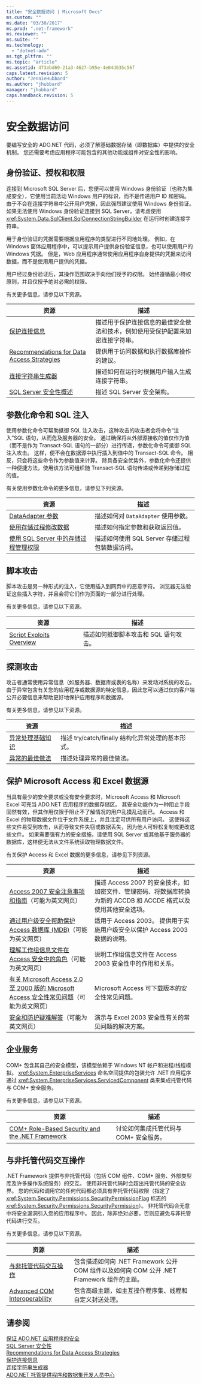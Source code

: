 ```yaml
---
title: "安全数据访问 | Microsoft Docs"
ms.custom: ""
ms.date: "03/30/2017"
ms.prod: ".net-framework"
ms.reviewer: ""
ms.suite: ""
ms.technology: 
  - "dotnet-ado"
ms.tgt_pltfrm: ""
ms.topic: "article"
ms.assetid: 473ebd69-21a3-4627-b95e-4e04d035c56f
caps.latest.revision: 5
author: "JennieHubbard"
ms.author: "jhubbard"
manager: "jhubbard"
caps.handback.revision: 5
---
```

# 安全数据访问
要编写安全的 ADO.NET 代码，必须了解基础数据存储（即数据库）中提供的安全机制。  您还需要考虑应用程序可能包含的其他功能或组件对安全性的影响。  
  
## 身份验证、授权和权限  
 连接到 Microsoft SQL Server 后，您便可以使用 Windows 身份验证（也称为集成安全），它使用当前活动 Windows 用户的标识，而不是传递用户 ID 和密码。  由于不会在连接字符串中公开用户凭据，因此强烈建议使用 Windows 身份验证。  如果无法使用 Windows 身份验证连接到 SQL Server，请考虑使用 <xref:System.Data.SqlClient.SqlConnectionStringBuilder> 在运行时创建连接字符串。  
  
 用于身份验证的凭据需要根据应用程序的类型进行不同地处理。  例如，在 Windows 窗体应用程序中，可以提示用户提供身份验证信息，也可以使用用户的 Windows 凭据。  但是，Web 应用程序通常使用应用程序自身提供的凭据来访问数据，而不是使用用户提供的凭据。  
  
 用户经过身份验证后，其操作范围取决于向他们授予的权限。  始终遵循最小特权原则，并且仅授予绝对必需的权限。  
  
 有关更多信息，请参见以下资源。  
  
|资源|描述|  
|--------|--------|  
|[保护连接信息](../../../../docs/framework/data/adonet/protecting-connection-information.md)|描述用于保护连接信息的最佳安全做法和技术，例如使用受保护配置来加密连接字符串。|  
|[Recommendations for Data Access Strategies](http://msdn.microsoft.com/zh-cn/72411f32-d12a-4de8-b961-e54fca7faaf5)|提供用于访问数据和执行数据库操作的建议。|  
|[连接字符串生成器](../../../../docs/framework/data/adonet/connection-string-builders.md)|描述如何在运行时根据用户输入生成连接字符串。|  
|[SQL Server 安全性概述](../../../../docs/framework/data/adonet/sql/overview-of-sql-server-security.md)|描述 SQL Server 安全架构。|  
  
## 参数化命令和 SQL 注入  
 使用参数化命令可帮助抵御 SQL 注入攻击，这种攻击的攻击者会将命令“注入”SQL 语句，从而危及服务器的安全。  通过确保将从外部源接收的值仅作为值（而不是作为 Transact\-SQL 语句的一部分）进行传递，参数化命令可抵御 SQL 注入攻击。  这样，便不会在数据源中执行插入到值中的 Transact\-SQL 命令。  相反，只会将这些命令作为参数值来计算。  除具备安全优势外，参数化命令还提供一种便捷方法，使用该方法可组织随 Transact\-SQL 语句传递或传递到存储过程的值。  
  
 有关使用参数化命令的更多信息，请参见下列资源。  
  
|资源|描述|  
|--------|--------|  
|[DataAdapter 参数](../../../../docs/framework/data/adonet/dataadapter-parameters.md)|描述如何对 `DataAdapter` 使用参数。|  
|[使用存储过程修改数据](../../../../docs/framework/data/adonet/modifying-data-with-stored-procedures.md)|描述如何指定参数和获取返回值。|  
|[使用 SQL Server 中的存储过程管理权限](../../../../docs/framework/data/adonet/sql/managing-permissions-with-stored-procedures-in-sql-server.md)|描述如何使用 SQL Server 存储过程包装数据访问。|  
  
## 脚本攻击  
 脚本攻击是另一种形式的注入，它使用插入到网页中的恶意字符。  浏览器无法验证这些插入字符，并且会将它们作为页面的一部分进行处理。  
  
 有关更多信息，请参见以下资源。  
  
|资源|描述|  
|--------|--------|  
|[Script Exploits Overview](../Topic/Script%20Exploits%20Overview.md)|描述如何抵御脚本攻击和 SQL 语句攻击。|  
  
## 探测攻击  
 攻击者通常使用异常信息（如服务器、数据库或表的名称）来发动对系统的攻击。  由于异常包含有关您的应用程序或数据源的特定信息，因此您可以通过仅向客户端公开必要信息来帮助更好地保护应用程序和数据源。  
  
 有关更多信息，请参见以下资源。  
  
|资源|描述|  
|--------|--------|  
|[异常处理基础知识](../../../../docs/standard/exceptions/exception-handling-fundamentals.md)|描述 try\/catch\/finally 结构化异常处理的基本形式。|  
|[异常的最佳做法](../../../../docs/standard/exceptions/best-practices-for-exceptions.md)|描述处理异常的最佳做法。|  
  
## 保护 Microsoft Access 和 Excel 数据源  
 当具有最少的安全要求或没有安全要求时，Microsoft Access 和 Microsoft Excel 可充当 ADO.NET 应用程序的数据存储区。  其安全功能作为一种阻止手段固然有效，但其作用仅限于阻止不了解情况的用户乱摸乱动而已。  Access 和 Excel 的物理数据文件位于文件系统上，并且注定可供所有用户访问。  这使得这些文件易受到攻击，从而导致文件失窃或数据丢失，因为他人可轻松复制或更改这些文件。  如果需要强有力的安全措施，请使用 SQL Server 或其他基于服务器的数据库，这样便无法从文件系统读取物理数据文件。  
  
 有关保护 Access 和 Excel 数据的更多信息，请参见下列资源。  
  
|资源|描述|  
|--------|--------|  
|[Access 2007 安全注意事项和指南](http://go.microsoft.com/fwlink/?LinkId=98354)（可能为英文网页）|描述 Access 2007 的安全技术，如加密文件、管理密码、将数据库转换为新的 ACCDB 和 ACCDE 格式以及使用其他安全选项。|  
|[通过用户级安全帮助保护 Access 数据库 \(MDB\)](http://go.microsoft.com/fwlink/?LinkId=47697)（可能为英文网页）|适用于 Access 2003。  提供用于实施用户级安全以保护 Access 2003 数据的说明。|  
|[理解工作组信息文件在 Access 安全中的角色](http://support.microsoft.com/kb/305542)（可能为英文网页）|说明工作组信息文件在 Access 2003 安全性中的作用和关系。|  
|[有关 Microsoft Access 2.0 至 2000 版的 Microsoft Access 安全性常见问题](http://go.microsoft.com/fwlink/?LinkId=47698)（可能为英文网页）|Microsoft Access 可下载版本的安全性常见问题。|  
|[安全和防护疑难解答](http://go.microsoft.com/fwlink/?LinkId=47703)（可能为英文网页）|演示与 Excel 2003 安全性有关的常见问题的解决方案。|  
  
## 企业服务  
 COM\+ 包含其自己的安全模型，该模型依赖于 Windows NT 帐户和进程\/线程模拟。  <xref:System.EnterpriseServices> 命名空间提供的包装允许 .NET 应用程序通过 <xref:System.EnterpriseServices.ServicedComponent> 类来集成托管代码与 COM\+ 安全服务。  
  
 有关更多信息，请参见以下资源。  
  
|资源|描述|  
|--------|--------|  
|[COM\+ Role\-Based Security and the .NET Framework](http://msdn.microsoft.com/zh-cn/02ab22ef-e5e2-4d29-b33a-6e03d94c4981)|讨论如何集成托管代码与 COM\+ 安全服务。|  
  
## 与非托管代码交互操作  
 .NET Framework 提供与非托管代码（包括 COM 组件、COM\+ 服务、外部类型库及许多操作系统服务）的交互。  使用非托管代码时会超出托管代码的安全边界。  您的代码和调用它的任何代码都必须具有非托管代码权限（指定了 <xref:System.Security.Permissions.SecurityPermissionFlag> 标志的 <xref:System.Security.Permissions.SecurityPermission>）。  非托管代码会无意中将安全漏洞引入您的应用程序中。  因此，除非绝对必要，否则应避免与非托管代码进行交互。  
  
 有关更多信息，请参见以下资源。  
  
|资源|描述|  
|--------|--------|  
|[与非托管代码交互操作](../../../../docs/framework/interop/index.md)|包含描述如何向 .NET Framework 公开 COM 组件以及如何向 COM 公开 .NET Framework 组件的主题。|  
|[Advanced COM Interoperability](http://msdn.microsoft.com/zh-cn/3ada36e5-2390-4d70-b490-6ad8de92f2fb)|包含高级主题，如主互操作程序集、线程和自定义封送处理。|  
  
## 请参阅  
 [保证 ADO.NET 应用程序的安全](../../../../docs/framework/data/adonet/securing-ado-net-applications.md)   
 [SQL Server 安全性](../../../../docs/framework/data/adonet/sql/sql-server-security.md)   
 [Recommendations for Data Access Strategies](http://msdn.microsoft.com/zh-cn/72411f32-d12a-4de8-b961-e54fca7faaf5)   
 [保护连接信息](../../../../docs/framework/data/adonet/protecting-connection-information.md)   
 [连接字符串生成器](../../../../docs/framework/data/adonet/connection-string-builders.md)   
 [ADO.NET 托管提供程序和数据集开发人员中心](http://go.microsoft.com/fwlink/?LinkId=217917)